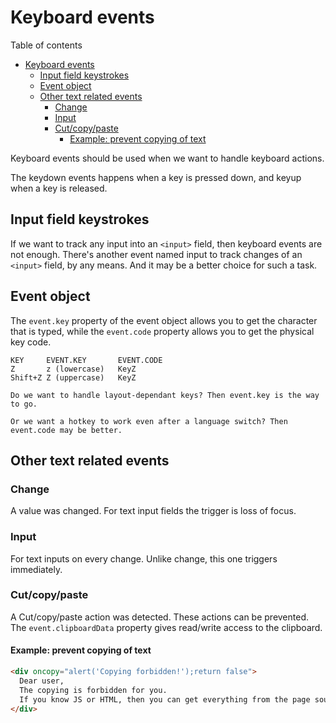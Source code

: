 # Keyboard events
Table of contents
- [Keyboard events](#keyboard-events)
  - [Input field keystrokes](#input-field-keystrokes)
  - [Event object](#event-object)
  - [Other text related events](#other-text-related-events)
    - [Change](#change)
    - [Input](#input)
    - [Cut/copy/paste](#cutcopypaste)
      - [Example: prevent copying of text](#example-prevent-copying-of-text)
  
Keyboard events should be used when we want to handle keyboard actions.

The keydown events happens when a key is pressed down, and keyup when a key is released.

## Input field keystrokes
If we want to track any input into an `<input>` field, then keyboard events are not enough. There's another event named input to track changes of an `<input>` field, by any means. And it may be a better choice for such a task. 

## Event object
The `event.key` property of the event object allows you to get the character that is typed, while the `event.code` property allows you to get the physical key code.
```
KEY		EVENT.KEY		EVENT.CODE
Z		z (lowercase)	KeyZ
Shift+Z	Z (uppercase)	KeyZ

Do we want to handle layout-dependant keys? Then event.key is the way to go.

Or we want a hotkey to work even after a language switch? Then event.code may be better.
```
## Other text related events
### Change	
A value was changed. For text input fields the trigger is loss of focus.

### Input	
For text inputs on every change. Unlike change, this one triggers immediately.

### Cut/copy/paste	
A Cut/copy/paste action was detected. These actions can be prevented. The `event.clipboardData` property gives read/write access to the clipboard.

#### Example: prevent copying of text
```HTML
<div oncopy="alert('Copying forbidden!');return false">
  Dear user,
  The copying is forbidden for you.
  If you know JS or HTML, then you can get everything from the page source though.
</div>
```